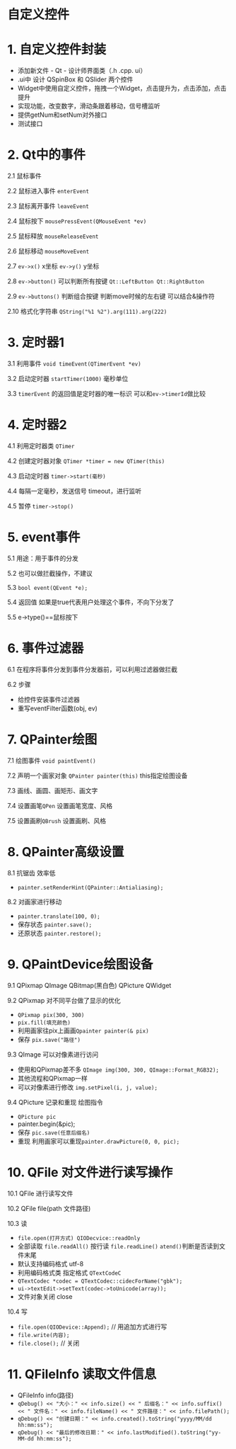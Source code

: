 # 自定义控件

# 1. 自定义控件封装
- 添加新文件 - Qt - 设计师界面类（.h .cpp. ui）
- .ui中 设计 QSpinBox 和 QSlider 两个控件
- Widget中使用自定义控件，拖拽一个Widget，点击提升为，点击添加，点击提升
- 实现功能，改变数字，滑动条跟着移动，信号槽监听
- 提供getNum和setNum对外接口
- 测试接口


# 2. Qt中的事件
2.1 鼠标事件

2.2 鼠标进入事件 ```enterEvent```

2.3 鼠标离开事件 ```leaveEvent```

2.4 鼠标按下 ```mousePressEvent(QMouseEvent *ev)```

2.5 鼠标释放 ```mouseReleaseEvent```

2.6 鼠标移动 ```mouseMoveEvent```

2.7 ```ev->x()``` x坐标 ```ev->y()``` y坐标

2.8 ```ev->button()``` 可以判断所有按键 ```Qt::LeftButton Qt::RightButton```

2.9 ```ev->buttons()``` 判断组合按键 判断move时候的左右键 可以结合&操作符

2.10 格式化字符串 ```QString("%1 %2").arg(111).arg(222)```


# 3. 定时器1
3.1 利用事件 ```void timeEvent(QTimerEvent *ev)```

3.2 启动定时器 ```startTimer(1000)``` 毫秒单位

3.3 ```timerEvent``` 的返回值是定时器的唯一标识 可以和```ev->timerId```做比较


# 4. 定时器2
4.1 利用定时器类 ```QTimer```

4.2 创建定时器对象 ```QTimer *timer = new QTimer(this)```

4.3 启动定时器 ```timer->start(毫秒)```

4.4 每隔一定毫秒，发送信号 timeout，进行监听

4.5 暂停 ```timer->stop()```
 


# 5. event事件
5.1 用途：用于事件的分发

5.2 也可以做拦截操作，不建议

5.3 ```bool event(QEvent *e);```

5.4 返回值 如果是true代表用户处理这个事件，不向下分发了

5.5 e->type()==鼠标按下


# 6. 事件过滤器
6.1 在程序将事件分发到事件分发器前，可以利用过滤器做拦截

6.2 步骤
- 给控件安装事件过滤器
- 重写eventFilter函数(obj, ev)


# 7. QPainter绘图
7.1 绘图事件 ```void paintEvent()```

7.2 声明一个画家对象 ```QPainter painter(this)``` this指定绘图设备

7.3 画线、画圆、画矩形、画文字

7.4 设置画笔```QPen``` 设置画笔宽度、风格

7.5 设置画刷```QBrush``` 设置画刷、风格


# 8. QPainter高级设置
8.1 抗锯齿 效率低
- ```painter.setRenderHint(QPainter::Antialiasing);```

8.2 对画家进行移动
- `painter.translate(100, 0);`
- 保存状态 `painter.save();`
- 还原状态 `painter.restore();`


# 9. QPaintDevice绘图设备
9.1 QPixmap QImage QBitmap(黑白色) QPicture QWidget

9.2 QPixmap 对不同平台做了显示的优化
- `QPixmap pix(300, 300)`
- `pix.fill(填充颜色)`
- 利用画家往pix上画画`Qpainter painter(& pix)`
- 保存 `pix.save("路径")`

9.3 QImage 可以对像素进行访问
- 使用和QPixmap差不多 `QImage img(300, 300, QImage::Format_RGB32);`
- 其他流程和QPixmap一样
- 可以对像素进行修改 `img.setPixel(i, j, value);`

9.4 QPicture 记录和重现 绘图指令
- `QPicture pic`
- painter.begin(&pic);
- 保存 `pic.save(任意后缀名)`
- 重现 利用画家可以重现`painter.drawPicture(0, 0, pic);`


# 10. QFile 对文件进行读写操作
10.1 QFile 进行读写文件

10.2 QFile file(path 文件路径)

10.3 读
- `file.open(打开方式) QIODecvice::readOnly`
- 全部读取 `file.readAll()` 按行读 `file.readLine()` `atend()`判断是否读到文件末尾
- 默认支持编码格式 utf-8
- 利用编码格式类 指定格式 `QTextCodeC`
- `QTextCodec *codec = QTextCodec::cidecForName("gbk");`
- `ui->textEdit->setText(codec->toUnicode(array));`
- 文件对象关闭 close

10.4 写
- `file.open(QIODevice::Append);` // 用追加方式进行写
- `file.write(内容);`
- `file.close();` // 关闭


# 11. QFileInfo 读取文件信息
- QFileInfo info(路径)
- `qDebug() << "大小：" << info.size() << " 后缀名：" << info.suffix() << " 文件名：" << info.fileName() << " 文件路径：" << info.filePath();`
- `qDebug() << "创建日期：" << info.created().toString("yyyy/MM/dd hh:mm:ss");`
- `qDebug() << "最后的修改日期：" << info.lastModified().toString("yy-MM-dd hh:mm:ss");`


